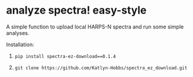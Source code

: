# analyze spectra! easy-style

A simple function to upload local HARPS-N spectra and run some simple analyses.

Installation:

1. `pip install spectra-ez-download==0.1.4`

2. `git clone https://github.com/Katlyn-Hobbs/spectra_ez_download.git`
